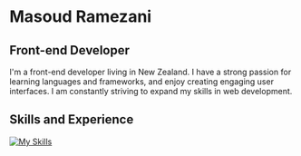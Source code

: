 # Masoud Ramezani
## Front-end Developer

I'm a front-end developer living in New Zealand. I have a strong passion for learning languages and frameworks, and enjoy creating engaging user interfaces. I am constantly striving to expand my skills in web development.

## Skills and Experience

[![My Skills](https://skills.thijs.gg/icons?i=html,css,js,react,redux,git,github,bootstrap,jquery,Csharp)](https://skills.thijs.gg)

